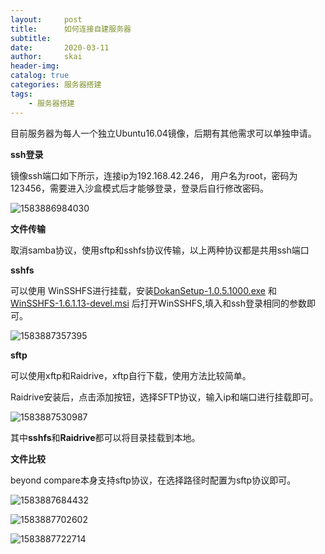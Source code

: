 ```yaml
---
layout:     post
title:      如何连接自建服务器
subtitle:   
date:       2020-03-11
author:     skai
header-img: 
catalog: true
categories: 服务器搭建
tags:
    - 服务器搭建
---
```


目前服务器为每人一个独立Ubuntu16.04镜像，后期有其他需求可以单独申请。

**ssh登录**

镜像ssh端口如下所示，连接ip为192.168.42.246， 用户名为root，密码为123456，需要进入沙盒模式后才能够登录，登录后自行修改密码。

![1583886984030](../.img/新服务器使用手册.assets/1583886984030.png)

**文件传输**

取消samba协议，使用sftp和sshfs协议传输，以上两种协议都是共用ssh端口

**sshfs**

可以使用 WinSSHFS进行挂载，安装[DokanSetup-1.0.5.1000.exe](DokanSetup-1.0.5.1000.exe) 和 [WinSSHFS-1.6.1.13-devel.msi](WinSSHFS-1.6.1.13-devel.msi) 后打开WinSSHFS,填入和ssh登录相同的参数即可。

![1583887357395](../.img/新服务器使用手册.assets/1583887357395.png)

**sftp**

可以使用xftp和Raidrive，xftp自行下载，使用方法比较简单。

Raidrive安装后，点击添加按钮，选择SFTP协议，输入ip和端口进行挂载即可。

![1583887530987](../.img/新服务器使用手册.assets/1583887530987.png)

其中**sshfs**和**Raidrive**都可以将目录挂载到本地。



**文件比较**

beyond compare本身支持sftp协议，在选择路径时配置为sftp协议即可。

![1583887684432](../.img/新服务器使用手册.assets/1583887684432.png)

![1583887702602](../.img/新服务器使用手册.assets/1583887702602.png)



![1583887722714](../.img/新服务器使用手册.assets/1583887722714.png)